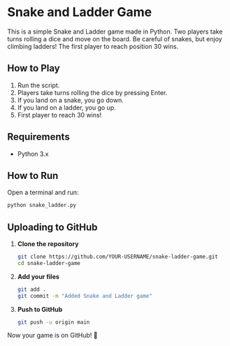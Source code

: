# Snake and Ladder Game

This is a simple Snake and Ladder game made in Python. Two players take turns rolling a dice and move on the board. Be careful of snakes, but enjoy climbing ladders! The first player to reach position 30 wins.

## How to Play
1. Run the script.
2. Players take turns rolling the dice by pressing Enter.
3. If you land on a snake, you go down.
4. If you land on a ladder, you go up.
5. First player to reach 30 wins!

## Requirements
- Python 3.x

## How to Run
Open a terminal and run:
```sh
python snake_ladder.py
```

## Uploading to GitHub
1. **Clone the repository**
   ```sh
   git clone https://github.com/YOUR-USERNAME/snake-ladder-game.git
   cd snake-ladder-game
   ```

2. **Add your files**
   ```sh
   git add .
   git commit -m "Added Snake and Ladder game"
   ```

3. **Push to GitHub**
   ```sh
   git push -u origin main
   ```

Now your game is on GitHub! 🎉
